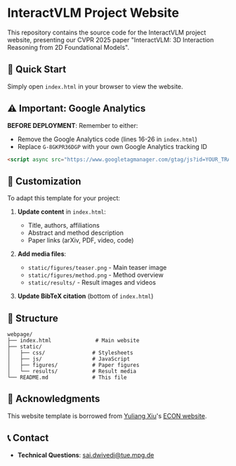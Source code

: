 # InteractVLM Project Website

This repository contains the source code for the InteractVLM project website, presenting our CVPR 2025 paper "InteractVLM: 3D Interaction Reasoning from 2D Foundational Models".

## 🚀 Quick Start

Simply open `index.html` in your browser to view the website.

## ⚠️ Important: Google Analytics

**BEFORE DEPLOYMENT**: Remember to either:
- Remove the Google Analytics code (lines 16-26 in `index.html`)
- Replace `G-8GKPR36DGP` with your own Google Analytics tracking ID

```html
<script async src="https://www.googletagmanager.com/gtag/js?id=YOUR_TRACKING_ID"></script>
```

## 🎨 Customization

To adapt this template for your project:

1. **Update content** in `index.html`:
   - Title, authors, affiliations
   - Abstract and method description
   - Paper links (arXiv, PDF, video, code)

2. **Add media files**:
   - `static/figures/teaser.png` - Main teaser image
   - `static/figures/method.png` - Method overview
   - `static/results/` - Result images and videos

3. **Update BibTeX citation** (bottom of `index.html`)

## 📁 Structure

```
webpage/
├── index.html              # Main website
├── static/
│   ├── css/               # Stylesheets  
│   ├── js/                # JavaScript
│   ├── figures/           # Paper figures
│   └── results/           # Result media
└── README.md              # This file
```

## 🙏 Acknowledgments

This website template is borrowed from [Yuliang Xiu](https://xiuyuliang.cn)'s [ECON website](https://xiuyuliang.cn/econ/).

## 📞 Contact

- **Technical Questions**: [sai.dwivedi@tue.mpg.de](mailto:sai.dwivedi@tue.mpg.de)

